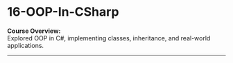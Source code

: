 ﻿# 16-OOP-In-CSharp

**Course Overview:**  
Explored OOP in C#, implementing classes, inheritance, and real-world applications.  

---
